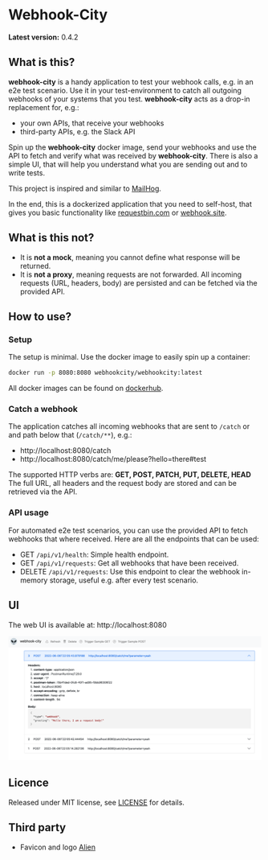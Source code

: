 # Webhook-City

**Latest version:** 0.4.2

## What is this?

**webhook-city** is a handy application to test your webhook calls, e.g. in an e2e test scenario.
Use it in your test-environment to catch all outgoing webhooks of your systems that you test.
**webhook-city** acts as a drop-in replacement for, e.g.:

- your own APIs, that receive your webhooks
- third-party APIs, e.g. the Slack API

Spin up the **webhook-city** docker image, send your webhooks and use the API to fetch and verify what was received
by **webhook-city**. There is also a simple UI, that will help you understand what you are sending out and to write tests.

This project is inspired and similar to [MailHog](https://github.com/mailhog/MailHog).

In the end, this is a dockerized application that you need to self-host, that gives you basic functionality like [requestbin.com](https://requestbin.com/) or [webhook.site](https://webhook.site/).

## What is this not?

- It is **not a mock**, meaning you cannot define what response will be returned.
- It is **not a proxy**, meaning requests are not forwarded. All incoming requests (URL, headers, body) are persisted
and can be fetched via the provided API.


## How to use?

### Setup

The setup is minimal. Use the docker image to easily spin up a container:

```zsh
docker run -p 8080:8080 webhookcity/webhookcity:latest
```

All docker images can be found on [dockerhub](https://hub.docker.com/repository/docker/webhookcity/webhookcity/general).

### Catch a webhook

The application catches all incoming webhooks that are sent to ``/catch`` or and path below that (``/catch/**``), e.g.:

- http://localhost:8080/catch
- http://localhost:8080/catch/me/please?hello=there#test

The supported HTTP verbs are: **GET, POST, PATCH, PUT, DELETE, HEAD**
The full URL, all headers and the request body are stored and can be retrieved via the API.


### API usage

For automated e2e test scenarios, you can use the provided API to fetch webhooks that where received. Here are all the 
endpoints that can be used:

- GET ``/api/v1/health``: Simple health endpoint.
- GET ``/api/v1/requests``: Get all webhooks that have been received.
- DELETE ``/api/v1/requests``: Use this endpoint to clear the webhook in-memory storage, useful e.g. after every test scenario.


## UI

The web UI is available at: http://localhost:8080

![webhook-city UI example](webhookcity-UI.png)

## Licence

Released under MIT license, see [LICENSE](https://github.com/bayerls/webhook-city/blob/main/LICENSE.md) for details.

## Third party 

- Favicon and logo [Alien](https://favicon.io/emoji-favicons/alien)

